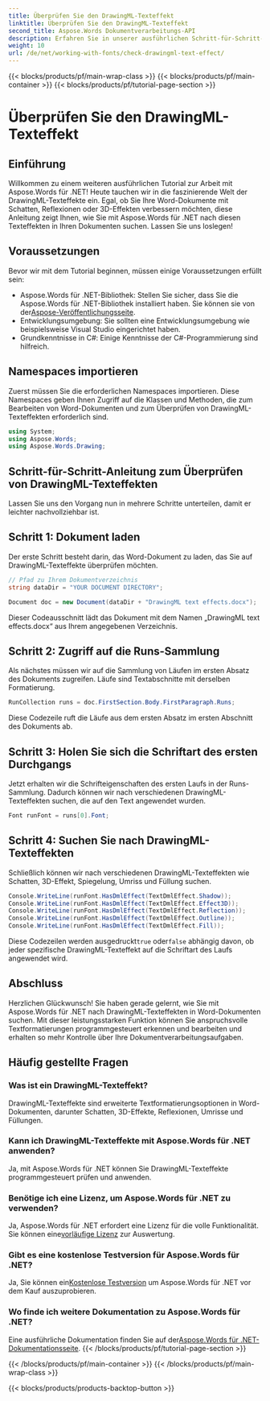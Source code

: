 ```yaml
---
title: Überprüfen Sie den DrawingML-Texteffekt
linktitle: Überprüfen Sie den DrawingML-Texteffekt
second_title: Aspose.Words Dokumentverarbeitungs-API
description: Erfahren Sie in unserer ausführlichen Schritt-für-Schritt-Anleitung, wie Sie DrawingML-Texteffekte in Word-Dokumenten mit Aspose.Words für .NET überprüfen. Verbessern Sie Ihre Dokumente mit Leichtigkeit.
weight: 10
url: /de/net/working-with-fonts/check-drawingml-text-effect/
---
```


{{< blocks/products/pf/main-wrap-class >}}
{{< blocks/products/pf/main-container >}}
{{< blocks/products/pf/tutorial-page-section >}}

# Überprüfen Sie den DrawingML-Texteffekt

## Einführung

Willkommen zu einem weiteren ausführlichen Tutorial zur Arbeit mit Aspose.Words für .NET! Heute tauchen wir in die faszinierende Welt der DrawingML-Texteffekte ein. Egal, ob Sie Ihre Word-Dokumente mit Schatten, Reflexionen oder 3D-Effekten verbessern möchten, diese Anleitung zeigt Ihnen, wie Sie mit Aspose.Words für .NET nach diesen Texteffekten in Ihren Dokumenten suchen. Lassen Sie uns loslegen!

## Voraussetzungen

Bevor wir mit dem Tutorial beginnen, müssen einige Voraussetzungen erfüllt sein:

-  Aspose.Words für .NET-Bibliothek: Stellen Sie sicher, dass Sie die Aspose.Words für .NET-Bibliothek installiert haben. Sie können sie von der[Aspose-Veröffentlichungsseite](https://releases.aspose.com/words/net/).
- Entwicklungsumgebung: Sie sollten eine Entwicklungsumgebung wie beispielsweise Visual Studio eingerichtet haben.
- Grundkenntnisse in C#: Einige Kenntnisse der C#-Programmierung sind hilfreich.

## Namespaces importieren

Zuerst müssen Sie die erforderlichen Namespaces importieren. Diese Namespaces geben Ihnen Zugriff auf die Klassen und Methoden, die zum Bearbeiten von Word-Dokumenten und zum Überprüfen von DrawingML-Texteffekten erforderlich sind.

```csharp
using System;
using Aspose.Words;
using Aspose.Words.Drawing;
```

## Schritt-für-Schritt-Anleitung zum Überprüfen von DrawingML-Texteffekten

Lassen Sie uns den Vorgang nun in mehrere Schritte unterteilen, damit er leichter nachvollziehbar ist.

## Schritt 1: Dokument laden

Der erste Schritt besteht darin, das Word-Dokument zu laden, das Sie auf DrawingML-Texteffekte überprüfen möchten. 

```csharp
// Pfad zu Ihrem Dokumentverzeichnis
string dataDir = "YOUR DOCUMENT DIRECTORY";

Document doc = new Document(dataDir + "DrawingML text effects.docx");
```

Dieser Codeausschnitt lädt das Dokument mit dem Namen „DrawingML text effects.docx“ aus Ihrem angegebenen Verzeichnis.

## Schritt 2: Zugriff auf die Runs-Sammlung

Als nächstes müssen wir auf die Sammlung von Läufen im ersten Absatz des Dokuments zugreifen. Läufe sind Textabschnitte mit derselben Formatierung.

```csharp
RunCollection runs = doc.FirstSection.Body.FirstParagraph.Runs;
```

Diese Codezeile ruft die Läufe aus dem ersten Absatz im ersten Abschnitt des Dokuments ab.

## Schritt 3: Holen Sie sich die Schriftart des ersten Durchgangs

Jetzt erhalten wir die Schrifteigenschaften des ersten Laufs in der Runs-Sammlung. Dadurch können wir nach verschiedenen DrawingML-Texteffekten suchen, die auf den Text angewendet wurden.

```csharp
Font runFont = runs[0].Font;
```

## Schritt 4: Suchen Sie nach DrawingML-Texteffekten

Schließlich können wir nach verschiedenen DrawingML-Texteffekten wie Schatten, 3D-Effekt, Spiegelung, Umriss und Füllung suchen.

```csharp
Console.WriteLine(runFont.HasDmlEffect(TextDmlEffect.Shadow));
Console.WriteLine(runFont.HasDmlEffect(TextDmlEffect.Effect3D));
Console.WriteLine(runFont.HasDmlEffect(TextDmlEffect.Reflection));
Console.WriteLine(runFont.HasDmlEffect(TextDmlEffect.Outline));
Console.WriteLine(runFont.HasDmlEffect(TextDmlEffect.Fill));
```

 Diese Codezeilen werden ausgedruckt`true` oder`false` abhängig davon, ob jeder spezifische DrawingML-Texteffekt auf die Schriftart des Laufs angewendet wird.

## Abschluss

Herzlichen Glückwunsch! Sie haben gerade gelernt, wie Sie mit Aspose.Words für .NET nach DrawingML-Texteffekten in Word-Dokumenten suchen. Mit dieser leistungsstarken Funktion können Sie anspruchsvolle Textformatierungen programmgesteuert erkennen und bearbeiten und erhalten so mehr Kontrolle über Ihre Dokumentverarbeitungsaufgaben.


## Häufig gestellte Fragen

### Was ist ein DrawingML-Texteffekt?
DrawingML-Texteffekte sind erweiterte Textformatierungsoptionen in Word-Dokumenten, darunter Schatten, 3D-Effekte, Reflexionen, Umrisse und Füllungen.

### Kann ich DrawingML-Texteffekte mit Aspose.Words für .NET anwenden?
Ja, mit Aspose.Words für .NET können Sie DrawingML-Texteffekte programmgesteuert prüfen und anwenden.

### Benötige ich eine Lizenz, um Aspose.Words für .NET zu verwenden?
 Ja, Aspose.Words für .NET erfordert eine Lizenz für die volle Funktionalität. Sie können eine[vorläufige Lizenz](https://purchase.aspose.com/temporary-license/) zur Auswertung.

### Gibt es eine kostenlose Testversion für Aspose.Words für .NET?
 Ja, Sie können ein[Kostenlose Testversion](https://releases.aspose.com/) um Aspose.Words für .NET vor dem Kauf auszuprobieren.

### Wo finde ich weitere Dokumentation zu Aspose.Words für .NET?
 Eine ausführliche Dokumentation finden Sie auf der[Aspose.Words für .NET-Dokumentationsseite](https://reference.aspose.com/words/net/).
{{< /blocks/products/pf/tutorial-page-section >}}

{{< /blocks/products/pf/main-container >}}
{{< /blocks/products/pf/main-wrap-class >}}

{{< blocks/products/products-backtop-button >}}
